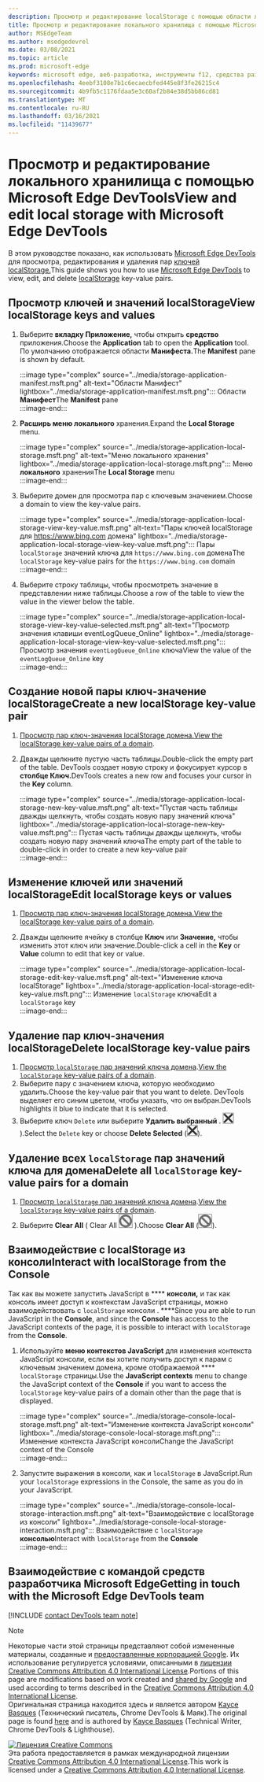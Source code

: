 ```yaml
---
description: Просмотр и редактирование localStorage с помощью области локального хранения и консоли.
title: Просмотр и редактирование локального хранилища с помощью Microsoft Edge DevTools
author: MSEdgeTeam
ms.author: msedgedevrel
ms.date: 03/08/2021
ms.topic: article
ms.prod: microsoft-edge
keywords: microsoft edge, веб-разработка, инструменты f12, средства разработчика
ms.openlocfilehash: 4eebf3108e7b1c6ecaecbfed445e8f3fe26215c4
ms.sourcegitcommit: 4b9fb5c1176fdaa5e3c60af2b84e38d5bb86cd81
ms.translationtype: MT
ms.contentlocale: ru-RU
ms.lasthandoff: 03/16/2021
ms.locfileid: "11439677"
---
```

<!-- Copyright Kayce Basques 

   Licensed under the Apache License, Version 2.0 (the "License");
   you may not use this file except in compliance with the License.
   You may obtain a copy of the License at

       https://www.apache.org/licenses/LICENSE-2.0

   Unless required by applicable law or agreed to in writing, software
   distributed under the License is distributed on an "AS IS" BASIS,
   WITHOUT WARRANTIES OR CONDITIONS OF ANY KIND, either express or implied.
   See the License for the specific language governing permissions and
   limitations under the License.  -->  

# <a name="view-and-edit-local-storage-with-microsoft-edge-devtools"></a><span data-ttu-id="50fd6-104">Просмотр и редактирование локального хранилища с помощью Microsoft Edge DevTools</span><span class="sxs-lookup"><span data-stu-id="50fd6-104">View and edit local storage with Microsoft Edge DevTools</span></span>  

<span data-ttu-id="50fd6-105">В этом руководстве показано, как использовать [Microsoft Edge DevTools][MicrosoftEdgeDevTools] для просмотра, редактирования и удаления пар [ключей localStorage.][MDNWindowsLocalStorage]</span><span class="sxs-lookup"><span data-stu-id="50fd6-105">This guide shows you how to use [Microsoft Edge DevTools][MicrosoftEdgeDevTools] to view, edit, and delete [localStorage][MDNWindowsLocalStorage] key-value pairs.</span></span>  

## <a name="view-localstorage-keys-and-values"></a><span data-ttu-id="50fd6-106">Просмотр ключей и значений localStorage</span><span class="sxs-lookup"><span data-stu-id="50fd6-106">View localStorage keys and values</span></span>  

1.  <span data-ttu-id="50fd6-107">Выберите **вкладку Приложение,** чтобы открыть **средство** приложения.</span><span class="sxs-lookup"><span data-stu-id="50fd6-107">Choose the **Application** tab to open the **Application** tool.</span></span>  <span data-ttu-id="50fd6-108">По умолчанию отображается области **Манифеста.**</span><span class="sxs-lookup"><span data-stu-id="50fd6-108">The **Manifest** pane is shown by default.</span></span>  
    
    :::image type="complex" source="../media/storage-application-manifest.msft.png" alt-text="Области Манифест" lightbox="../media/storage-application-manifest.msft.png":::
       <span data-ttu-id="50fd6-110">Области **Манифест**</span><span class="sxs-lookup"><span data-stu-id="50fd6-110">The **Manifest** pane</span></span>  
    :::image-end:::  
    
1.  <span data-ttu-id="50fd6-111">**Расширь меню локального** хранения.</span><span class="sxs-lookup"><span data-stu-id="50fd6-111">Expand the **Local Storage** menu.</span></span>  
    
    :::image type="complex" source="../media/storage-application-local-storage.msft.png" alt-text="Меню локального хранения" lightbox="../media/storage-application-local-storage.msft.png":::
       <span data-ttu-id="50fd6-113">Меню **локального** хранения</span><span class="sxs-lookup"><span data-stu-id="50fd6-113">The **Local Storage** menu</span></span>  
    :::image-end:::  
    
1.  <span data-ttu-id="50fd6-114">Выберите домен для просмотра пар с ключевым значением.</span><span class="sxs-lookup"><span data-stu-id="50fd6-114">Choose a domain to view the key-value pairs.</span></span>  
    
    :::image type="complex" source="../media/storage-application-local-storage-view-key-value.msft.png" alt-text="Пары ключей localStorage для https://www.bing.com домена" lightbox="../media/storage-application-local-storage-view-key-value.msft.png":::
       <span data-ttu-id="50fd6-116">Пары `localStorage` значений ключа для `https://www.bing.com` домена</span><span class="sxs-lookup"><span data-stu-id="50fd6-116">The `localStorage` key-value pairs for the `https://www.bing.com` domain</span></span>  
    :::image-end:::  
    
1.  <span data-ttu-id="50fd6-117">Выберите строку таблицы, чтобы просмотреть значение в представлении ниже таблицы.</span><span class="sxs-lookup"><span data-stu-id="50fd6-117">Choose a row of the table to view the value in the viewer below the table.</span></span>  
    
    :::image type="complex" source="../media/storage-application-local-storage-view-key-value-selected.msft.png" alt-text="Просмотр значения клавиши eventLogQueue_Online" lightbox="../media/storage-application-local-storage-view-key-value-selected.msft.png":::
       <span data-ttu-id="50fd6-119">Просмотр значения `eventLogQueue_Online` ключа</span><span class="sxs-lookup"><span data-stu-id="50fd6-119">View the value of the `eventLogQueue_Online` key</span></span>  
    :::image-end:::  
    
## <a name="create-a-new-localstorage-key-value-pair"></a><span data-ttu-id="50fd6-120">Создание новой пары ключ-значение localStorage</span><span class="sxs-lookup"><span data-stu-id="50fd6-120">Create a new localStorage key-value pair</span></span>  

1.  <span data-ttu-id="50fd6-121">[Просмотр пар ключ-значения localStorage домена.](#view-localstorage-keys-and-values)</span><span class="sxs-lookup"><span data-stu-id="50fd6-121">[View the localStorage key-value pairs of a domain](#view-localstorage-keys-and-values).</span></span>  
1.  <span data-ttu-id="50fd6-122">Дважды щелкните пустую часть таблицы.</span><span class="sxs-lookup"><span data-stu-id="50fd6-122">Double-click the empty part of the table.</span></span>  <span data-ttu-id="50fd6-123">DevTools создает новую строку и фокусирует курсор в **столбце Ключ.**</span><span class="sxs-lookup"><span data-stu-id="50fd6-123">DevTools creates a new row and focuses your cursor in the **Key** column.</span></span>  
    
    :::image type="complex" source="../media/storage-application-local-storage-new-key-value.msft.png" alt-text="Пустая часть таблицы дважды щелкнуть, чтобы создать новую пару значений ключа" lightbox="../media/storage-application-local-storage-new-key-value.msft.png":::
       <span data-ttu-id="50fd6-125">Пустая часть таблицы дважды щелкнуть, чтобы создать новую пару значений ключа</span><span class="sxs-lookup"><span data-stu-id="50fd6-125">The empty part of the table to double-click in order to create a new key-value pair</span></span>  
    :::image-end:::  
    
## <a name="edit-localstorage-keys-or-values"></a><span data-ttu-id="50fd6-126">Изменение ключей или значений localStorage</span><span class="sxs-lookup"><span data-stu-id="50fd6-126">Edit localStorage keys or values</span></span>  

1.  <span data-ttu-id="50fd6-127">[Просмотр пар ключ-значения localStorage домена.](#view-localstorage-keys-and-values)</span><span class="sxs-lookup"><span data-stu-id="50fd6-127">[View the localStorage key-value pairs of a domain](#view-localstorage-keys-and-values).</span></span>  
1.  <span data-ttu-id="50fd6-128">Дважды щелкните ячейку в столбце **Ключ** или **Значение,** чтобы изменить этот ключ или значение.</span><span class="sxs-lookup"><span data-stu-id="50fd6-128">Double-click a cell in the **Key** or **Value** column to edit that key or value.</span></span>  
    
    :::image type="complex" source="../media/storage-application-local-storage-edit-key-value.msft.png" alt-text="Изменение ключа localStorage" lightbox="../media/storage-application-local-storage-edit-key-value.msft.png":::
       <span data-ttu-id="50fd6-130">Изменение `localStorage` ключа</span><span class="sxs-lookup"><span data-stu-id="50fd6-130">Edit a `localStorage` key</span></span>  
    :::image-end:::  
    
## <a name="delete-localstorage-key-value-pairs"></a><span data-ttu-id="50fd6-131">Удаление пар ключ-значения localStorage</span><span class="sxs-lookup"><span data-stu-id="50fd6-131">Delete localStorage key-value pairs</span></span>  

1.  <span data-ttu-id="50fd6-132">[Просмотр `localStorage` пар значений ключа домена](#view-localstorage-keys-and-values).</span><span class="sxs-lookup"><span data-stu-id="50fd6-132">[View the `localStorage` key-value pairs of a domain](#view-localstorage-keys-and-values).</span></span>  
1.  <span data-ttu-id="50fd6-133">Выберите пару с значением ключа, которую необходимо удалить.</span><span class="sxs-lookup"><span data-stu-id="50fd6-133">Choose the key-value pair that you want to delete.</span></span>  <span data-ttu-id="50fd6-134">DevTools выделяет его синим цветом, чтобы указать, что он выбран.</span><span class="sxs-lookup"><span data-stu-id="50fd6-134">DevTools highlights it blue to indicate that it is selected.</span></span>  
1.  <span data-ttu-id="50fd6-135">Выберите ключ `Delete` или выберите **Удалить выбранный** \. ![ Удалить выбранный ](../media/delete-icon.msft.png) \).</span><span class="sxs-lookup"><span data-stu-id="50fd6-135">Select the `Delete` key or choose **Delete Selected** \(![Delete Selected](../media/delete-icon.msft.png)\).</span></span>  
    
## <a name="delete-all-localstorage-key-value-pairs-for-a-domain"></a><span data-ttu-id="50fd6-136">Удаление всех `localStorage` пар значений ключа для домена</span><span class="sxs-lookup"><span data-stu-id="50fd6-136">Delete all `localStorage` key-value pairs for a domain</span></span>  

1.  <span data-ttu-id="50fd6-137">[Просмотр `localStorage` пар значений ключа домена](#view-localstorage-keys-and-values).</span><span class="sxs-lookup"><span data-stu-id="50fd6-137">[View the `localStorage` key-value pairs of a domain](#view-localstorage-keys-and-values).</span></span>  
1.  <span data-ttu-id="50fd6-138">Выберите **Clear All** \( Clear All ![ ](../media/clear-icon.msft.png) \).</span><span class="sxs-lookup"><span data-stu-id="50fd6-138">Choose **Clear All** \(![Clear All](../media/clear-icon.msft.png)\).</span></span>  
    
## <a name="interact-with-localstorage-from-the-console"></a><span data-ttu-id="50fd6-139">Взаимодействие с localStorage из консоли</span><span class="sxs-lookup"><span data-stu-id="50fd6-139">Interact with localStorage from the Console</span></span>  

<span data-ttu-id="50fd6-140">Так как вы можете запустить JavaScript в \*\*\*\* **консоли,** и так как консоль имеет доступ к контекстам JavaScript страницы, можно взаимодействовать с `localStorage` консоли . \*\*\*\*</span><span class="sxs-lookup"><span data-stu-id="50fd6-140">Since you are able to run JavaScript in the **Console**, and since the **Console** has access to the JavaScript contexts of the page, it is possible to interact with `localStorage` from the **Console**.</span></span>  

1.  <span data-ttu-id="50fd6-141">Используйте **меню контекстов JavaScript** для изменения контекста JavaScript консоли, если вы хотите получить доступ к парам с ключевым значением домена, кроме отображаемой \*\*\*\* `localStorage` страницы.</span><span class="sxs-lookup"><span data-stu-id="50fd6-141">Use the **JavaScript contexts** menu to change the JavaScript context of the **Console** if you want to access the `localStorage` key-value pairs of a domain other than the page that is displayed.</span></span>  
    
    :::image type="complex" source="../media/storage-console-local-storage.msft.png" alt-text="Изменение контекста JavaScript консоли" lightbox="../media/storage-console-local-storage.msft.png":::
       <span data-ttu-id="50fd6-143">Изменение контекста JavaScript консоли</span><span class="sxs-lookup"><span data-stu-id="50fd6-143">Change the JavaScript context of the Console</span></span>  
    :::image-end:::  
    
1.  <span data-ttu-id="50fd6-144">Запустите выражения в консоли, как и `localStorage` в JavaScript.</span><span class="sxs-lookup"><span data-stu-id="50fd6-144">Run your `localStorage` expressions in the Console, the same as you do in your JavaScript.</span></span>  
    
    :::image type="complex" source="../media/storage-console-local-storage-interaction.msft.png" alt-text="Взаимодействие с localStorage из консоли" lightbox="../media/storage-console-local-storage-interaction.msft.png":::
       <span data-ttu-id="50fd6-146">Взаимодействие с `localStorage` **консолью**</span><span class="sxs-lookup"><span data-stu-id="50fd6-146">Interact with `localStorage` from the **Console**</span></span>  
    :::image-end:::  
    
## <a name="getting-in-touch-with-the-microsoft-edge-devtools-team"></a><span data-ttu-id="50fd6-147">Взаимодействие с командой средств разработчика Microsoft Edge</span><span class="sxs-lookup"><span data-stu-id="50fd6-147">Getting in touch with the Microsoft Edge DevTools team</span></span>  

[!INCLUDE [contact DevTools team note](../includes/contact-devtools-team-note.md)]  

<!-- links -->  

[MicrosoftEdgeDevTools]: ../../devtools-guide-chromium/index.md "Средства разработки Microsoft Edge (Chromium) | Документы Майкрософт"  

[MDNWindowsLocalStorage]: https://developer.mozilla.org/docs/Web/API/Window/localStorage "Window.localStorage | MDN"  

> [!NOTE]
> <span data-ttu-id="50fd6-150">Некоторые части этой страницы представляют собой измененные материалы, созданные и [предоставленные корпорацией Google][GoogleSitePolicies]. Их использование регулируется условиями, описанными в [лицензии Creative Commons Attribution 4.0 International License][CCA4IL].</span><span class="sxs-lookup"><span data-stu-id="50fd6-150">Portions of this page are modifications based on work created and [shared by Google][GoogleSitePolicies] and used according to terms described in the [Creative Commons Attribution 4.0 International License][CCA4IL].</span></span>  
> <span data-ttu-id="50fd6-151">Оригинальная страница [](https://developers.google.com/web/tools/chrome-devtools/storage/localstorage) находится здесь и является автором [Kayce Basques][KayceBasques] \(Технический писатель, Chrome DevTools \& Маяк\).</span><span class="sxs-lookup"><span data-stu-id="50fd6-151">The original page is found [here](https://developers.google.com/web/tools/chrome-devtools/storage/localstorage) and is authored by [Kayce Basques][KayceBasques] \(Technical Writer, Chrome DevTools \& Lighthouse\).</span></span>  

[![Лицензия Creative Commons][CCby4Image]][CCA4IL]  
<span data-ttu-id="50fd6-153">Эта работа предоставляется в рамках международной лицензии [Creative Commons Attribution 4.0 International License][CCA4IL].</span><span class="sxs-lookup"><span data-stu-id="50fd6-153">This work is licensed under a [Creative Commons Attribution 4.0 International License][CCA4IL].</span></span>  

[CCA4IL]: https://creativecommons.org/licenses/by/4.0  
[CCby4Image]: https://i.creativecommons.org/l/by/4.0/88x31.png  
[GoogleSitePolicies]: https://developers.google.com/terms/site-policies  
[KayceBasques]: https://developers.google.com/web/resources/contributors/kaycebasques  

